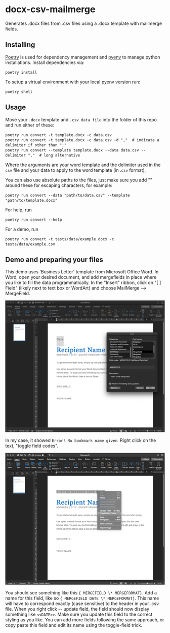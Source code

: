 # docx-csv-mailmerge

Generates .docx files from .csv files using a .docx template with mailmerge fields.

## Installing

[Poetry](https://python-poetry.org/) is used for dependency management and
[pyenv](https://github.com/pyenv/pyenv) to manage python installations. Install dependencies via:

    poetry install

To setup a virtual environment with your local pyenv version run:

    poetry shell

## Usage

Move your `.docx` template and `.csv data file` into the folder of this repo and run either of these:

    poetry run convert -t template.docx -c data.csv
    poetry run convert -t template.docx -c data.csv -d ","  # indicate a delimiter if other than ";"
    poetry run convert --template template.docx --data data.csv --delimiter ","  # long alternative

Where the arguments are your word template and the delimiter used in the `csv` file and your data to apply to the word template (in .`csv` format),

You can also use absolute paths to the files, just make sure you add "" around these for escaping characters, for example:

    poetry run convert --data "path/to/data.csv" --template "path/to/template.docx"

For help, run

    poetry run convert --help

For a demo, run

    poetry run convert -t tests/data/example.docx -c tests/data/example.csv

## Demo and preparing your files
This demo uses 'Business Letter' template from Microsoft Office Word. In Word, open your desired document, and add mergefields in place where you like to fill the data programmatically. In the "Insert" ribbon, click on "[ ] Field" (likely next to text box or WordArt) and choose MailMerge --> MergeField.

![Insert Field, Mailmerge, Mergefield](images/1_add_field.png)

In my case, it showed `Error! No bookmark name given`. Right click on the text, "toggle field codes".

![Rightcick, toggle field to show the fieldcode](images/2_toggle_field.png)

You should see something like this `{ MERGEFIELD \* MERGEFORMAT}`. Add a name for this field, like so `{ MERGEFIELD DATE \* MERGEFORMAT}`. This name will have to correspond exactly (case sensitive) to the header in your .csv file. When you right click -- update field, the field should now display something like `<<DATE>>`. Make sure you update this field to the correct styling as you like. You can add more fields following the same approach, or copy paste this field and edit its name using the toggle-field trick.
